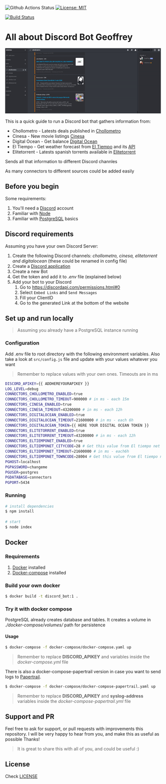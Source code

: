 ![Github Actions Status](https://github.com/mdemou/discord-geoffrey-bot/workflows/Node.js%20CI/badge.svg)
[![License: MIT](https://img.shields.io/badge/License-MIT-yellow.svg)](https://github.com/mdemou/discord-geoffrey-bot/blob/master/LICENSE)

[![Build Status](https://travis-ci.com/mdemou/discord-geoffrey-bot.svg?branch=master)](https://travis-ci.com/mdemou/discord-geoffrey-bot)

# All about Discord Bot Geoffrey
![Discord Geoffrey Bot gif](./assets/discord-geoffrey-bot.gif)

This is a quick guide to run a Discord bot that gathers information from:
* Chollometro - Latests deals published in [Chollometro](https://www.chollometro.com/rss)
* Cinesa - New movie listings [Cinesa](https://www.cinesa.es/Peliculas/Estrenos)
* Digital Ocean - Get balance [Digital Ocean](https://api.digitalocean.com/v2/customers/my/balance)
* El Tiempo - Get weather forecast from [El Tiempo](https://www.el-tiempo.net/) and its [API](https://www.el-tiempo.net/api)
* Elitetorrent - Latests spanish torrents available in [Elitetorrent](https://www.elitetorrent.li/calidad/1080p-10/)

Sends all that information to different Discord channles

As many connectors to different sources could be added easily

## Before you begin

Some requirements:

1. You'll need a [Discord](https://discordapp.com/) account
2. Familiar with [Node](https://nodejs.org/en/)
3. Familiar with [PostgreSQL](https://www.postgresql.org/) basics

## Discord requirements

Assuming you have your own Discord Server:

1. Create the following Discord channels: *chollometro, cinesa, elitetorrent and digitalocean* (these could be renamed in config file)
2. Create a [Discord application](https://discordapp.com/developers/applications)
3. Create a new Bot
4. Get the token and add it to *.env* file (explained below)
5. Add your bot to your Discord
   1. Go to https://discordapi.com/permissions.html#0
   2. Select `Embed Links` and `Send Messages`
   3. Fill your ClientID
   4. Go to the generated Link at the bottom of the website

## Set up and run locally

> Assuming you already have a PostgreSQL instance running

### Configuration
Add .env file to root directory with the following environment variables. Also take a look at `src/config.js` file and update with your values whatever you want

> Remember to replace values with your own ones. Timeouts are in ms

```sh
DISCORD_APIKEY={{ ADDHEREYOURAPIKEY }}
LOG_LEVEL=debug
CONNECTORS_CHOLLOMETRO_ENABLED=true
CONNECTORS_CHOLLOMETRO_TIMEOUT=900000 # in ms - each 15m
CONNECTORS_CINESA_ENABLED=true
CONNECTORS_CINESA_TIMEOUT=43200000 # in ms - each 12h
CONNECTORS_DIGITALOCEAN_ENABLED=true
CONNECTORS_DIGITALOCEAN_TIMEOUT=21600000 # in ms - each 6h
CONNECTORS_DIGITALOCEAN_TOKEN={{ HERE YOUR DIGITAL OCEAN TOKEN }}
CONNECTORS_ELITETORRENT_ENABLED=true
CONNECTORS_ELITETORRENT_TIMEOUT=43200000 # in ms - each 12h
CONNECTORS_ELTIEMPONET_ENABLED=true
CONNECTORS_ELTIEMPONET_CITYCODE=28 # Get this value from El tiempo net API https://www.el-tiempo.net/api
CONNECTORS_ELTIEMPONET_TIMEOUT=21600000 # in ms - each6h
CONNECTORS_ELTIEMPONET_TOWNCODE=28004 # Get this value from El tiempo net API https://www.el-tiempo.net/api
PGHOST=localhost
PGPASSWORD=changeme
PGUSER=postgres
PGDATABASE=connectors
PGPORT=5434
```

### Running

```sh
# install dependencies
$ npm install

# start
$ node index
```

## Docker

### Requirements
1. [Docker](https://docs.docker.com/install/) installed
2. [Docker-compose](https://docs.docker.com/compose/install/) installed

### Build your own docker

```sh
$ docker build -t discord_bot:1 .
```

### Try it with docker compose
PostgreSQL already creates database and tables. It creates a volume in *./docker-compose/volumes/* path for persistence

#### Usage
```sh
$ docker-compose -f docker-compose/docker-compose.yaml up
```

> Remember to replace **DISCORD_APIKEY** and variables inside the *docker-compose.yml* file

There is also a docker-compose-papertrail version in case you want to send logs to [Papertrail](https://papertrailapp.com).

```sh
$ docker-compose -f docker-compose/docker-compose-papertrail.yaml up
```

> Remember to replace **DISCORD_APIKEY** and **syslog-address** variables inside the *docker-compose-papertrail.yml* file

## Support and PR

Feel free to ask for support, or pull requests with improvements this repository. I will be very happy to hear from you, and make this as useful as possible
Thanks!

> It is great to share this with all of you, and could be useful :)

## License

Check [LICENSE](./LICENSE)